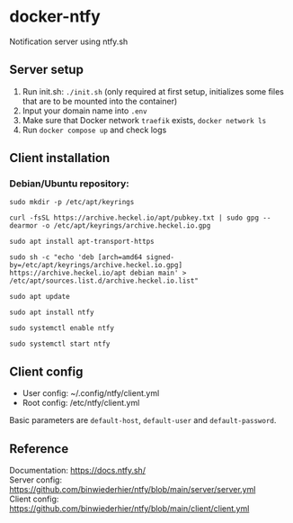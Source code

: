 # docker-ntfy
Notification server using ntfy.sh

## Server setup
1. Run init.sh: `./init.sh` (only required at first setup, initializes some files that are to be mounted into the container)
1. Input your domain name into `.env`
1. Make sure that Docker network `traefik` exists, `docker network ls`
1. Run `docker compose up` and check logs

## Client installation
### Debian/Ubuntu repository:
```
sudo mkdir -p /etc/apt/keyrings  

curl -fsSL https://archive.heckel.io/apt/pubkey.txt | sudo gpg --dearmor -o /etc/apt/keyrings/archive.heckel.io.gpg

sudo apt install apt-transport-https

sudo sh -c "echo 'deb [arch=amd64 signed-by=/etc/apt/keyrings/archive.heckel.io.gpg] https://archive.heckel.io/apt debian main' > /etc/apt/sources.list.d/archive.heckel.io.list"

sudo apt update

sudo apt install ntfy

sudo systemctl enable ntfy

sudo systemctl start ntfy
```
## Client config
* User config: ~/.config/ntfy/client.yml
* Root config: /etc/ntfy/client.yml  

Basic parameters are `default-host`, `default-user` and `default-password`.

## Reference
Documentation: https://docs.ntfy.sh/  
Server config: https://github.com/binwiederhier/ntfy/blob/main/server/server.yml  
Client config: https://github.com/binwiederhier/ntfy/blob/main/client/client.yml